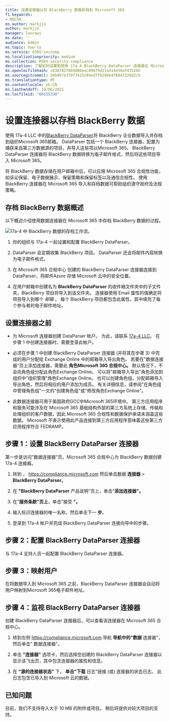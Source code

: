 ```yaml
---
title: 设置连接器以将 BlackBerry 数据存档到 Microsoft 365
f1.keywords:
- NOCSH
ms.author: markjjo
author: markjjo
manager: laurawi
ms.date: ''
audience: Admin
ms.topic: how-to
ms.service: O365-seccomp
ms.localizationpriority: medium
ms.collection: M365-security-compliance
description: 了解如何设置和使用 17a-4 BlackBerry DataParser 连接器在 Microsoft 365 中导入和存档 BlackBerry 数据。
ms.openlocfilehash: c0387827804080eec09679d21a414e59af43528b
ms.sourcegitcommit: d4b867e37bf741528ded7fb289e4f6847228d2c5
ms.translationtype: MT
ms.contentlocale: zh-CN
ms.lasthandoff: 10/06/2021
ms.locfileid: "60155330"
---
```

# <a name="set-up-a-connector-to-archive-blackberry-data"></a>设置连接器以存档 BlackBerry 数据

使用 17a-4 LLC 中的[BlackBerry DataParser](https://www.17a-4.com/BlackBerry-dataparser/)将 BlackBerry 企业数据导入并存档到组织Microsoft 365邮箱。 DataParser 包括一个 BlackBerry 连接器，配置为捕获来自第三方数据源的项目，并导入这些项以Microsoft 365。 BlackBerry DataParser 连接器将 BlackBerry 数据转换为电子邮件格式，然后将这些项目导入 Microsoft 365。

将 BlackBerry 数据存储在用户邮箱中后，可以应用 Microsoft 365 合规性功能，如诉讼保留、电子数据展示、保留策略和保留标签以及通信合规性。 使用 BlackBerry 连接器在 Microsoft 365 导入和存档数据可帮助组织遵守政府及法规策略。

## <a name="overview-of-archiving-blackberry-data"></a>存档 BlackBerry 数据概述

以下概述介绍使用数据连接器在 Microsoft 365 中存档 BlackBerry 数据的过程。

![17a-4 中 BlackBerry 数据的存档工作流。](../media/BlackBerryDataParserConnectorWorkflow.png)

1. 你的组织与 17a-4 一起设置和配置 BlackBerry DataParser。

2. DataParser 会定期收集 BlackBerry 项目。 DataParser 还会将邮件内容转换为电子邮件格式。

3. 在 Microsoft 365 合规中心 创建的 BlackBerry DataParser 连接器连接到 DataParser，将邮件Azure 存储 Microsoft 云中的安全位置。

4. 在用户邮箱中创建名为 **BlackBerry DataParser** 的收件箱文件夹中的子文件夹，BlackBerry 项目将导入到该文件夹。 连接器使用 Email 属性的值确定将项目导入到哪个 *邮箱* 。 每个 BlackBerry 项目都包含此属性，其中填充了每个参与者的电子邮件地址。

## <a name="before-you-set-up-a-connector"></a>设置连接器之前

- 为 Microsoft 连接器创建 DataParser 帐户。 为此，请联系 [17a-4 LLC](https://www.17a-4.com/contact/)。 在步骤 1 中创建连接器时，需要登录此帐户。

- 必须在步骤 1 中创建 BlackBerry DataParser 连接器 (并将其在步骤 3) 中完成的用户分配给 Exchange Online 中的邮箱导入导出角色。 若要在"数据连接器"页上添加连接器，需要此 **角色Microsoft 365 合规中心。** 默认情况下，不会向角色组分配此角色Exchange Online。 可以将"邮箱导入导出"角色添加到组织中"组织管理"角色Exchange Online。 也可以创建角色组，分配邮箱导入导出角色，然后将相应的用户添加为成员。 有关详细信息，请参阅"在角色[](/Exchange/permissions-exo/role-groups#create-role-groups)组中管理角色组[](/Exchange/permissions-exo/role-groups#modify-role-groups)"一文的"创建角色组"或"修改角色Exchange Online"。

- 此数据连接器可用于美国政府GCC中Microsoft 365环境中。 第三方应用程序和服务可能涉及在 Microsoft 365 基础结构外部的第三方系统上存储、传输和处理组织的客户数据，因此 Microsoft 365 合规性和数据保护承诺未涵盖这些数据。 Microsoft 不表示使用此产品连接到第三方应用程序意味着这些第三方应用程序符合 FEDRAMP。

## <a name="step-1-set-up-a-blackberry-dataparser-connector"></a>步骤 1：设置 BlackBerry DataParser 连接器

第一步是访问"数据连接器"页，Microsoft 365 合规中心为 BlackBerry 数据创建 17a-4 连接器。

1. 转到 ， <https://compliance.microsoft.com> 然后单击数据 **连接器**  >  **BlackBerry DataParser**。

2. 在 **"BlackBerry DataParser** 产品说明"页上，单击"**添加连接器"。**

3. 在"**服务条款"页上**，单击"接受 **"。**

4. 输入标识连接器的唯一名称，然后单击下一 **步**。

5. 登录到 17a-4 帐户并完成 BlackBerry DataParser 连接向导中的步骤。

## <a name="step-2-configure-the-blackberry-dataparser-connector"></a>步骤 2：配置 BlackBerry DataParser 连接器

与 17a-4 支持人员一起配置 BlackBerry DataParser 连接器。

## <a name="step-3-map-users"></a>步骤 3：映射用户

在将数据导入到 Microsoft 365 之前，BlackBerry DataParser 连接器会自动将用户映射到Microsoft 365电子邮件地址。

## <a name="step-4-monitor-the-blackberry-dataparser-connector"></a>步骤 4：监视 BlackBerry DataParser 连接器

创建 BlackBerry DataParser 连接器后，可以查看该连接器在 Microsoft 365 合规中心。

1. 转到左侧 <https://compliance.microsoft.com> 导航 **导航中的"数据** 连接器"，然后单击" 数据连接器"。

2. 单击 **"连接器"** 选项卡，然后选择您创建的 BlackBerry DataParser 连接器以显示该飞出页，其中包含连接器的属性和信息。

3. 在 **"源的连接器状态"** 下， **单击"下载** 日志"链接 (或) 连接器的状态日志。 此日志包含已导入到 Microsoft 云的数据。

## <a name="known-issues"></a>已知问题

目前，我们不支持导入大于 10 MB 的附件或项目。 稍后将提供对较大项目的支持。